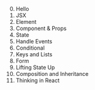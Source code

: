 0. Hello
1. JSX
2. Element
3. Component & Props
4. State
5. Handle Events
6. Conditional
7. Keys and Lists
8. Form
9. Lifting State Up
10. Composition and Inheritance
11. Thinking in React
